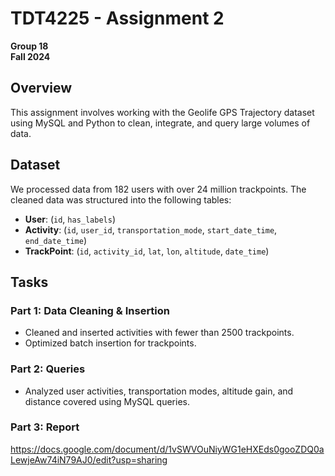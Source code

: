 # TDT4225 - Assignment 2
**Group 18**  
**Fall 2024**

## Overview
This assignment involves working with the Geolife GPS Trajectory dataset using MySQL and Python to clean, integrate, and query large volumes of data.

## Dataset
We processed data from 182 users with over 24 million trackpoints. The cleaned data was structured into the following tables:
- **User**: (`id`, `has_labels`)
- **Activity**: (`id`, `user_id`, `transportation_mode`, `start_date_time`, `end_date_time`)
- **TrackPoint**: (`id`, `activity_id`, `lat`, `lon`, `altitude`, `date_time`)

## Tasks
### Part 1: Data Cleaning & Insertion
- Cleaned and inserted activities with fewer than 2500 trackpoints.
- Optimized batch insertion for trackpoints.

### Part 2: Queries
- Analyzed user activities, transportation modes, altitude gain, and distance covered using MySQL queries.

### Part 3: Report
https://docs.google.com/document/d/1vSWVOuNiyWG1eHXEds0gooZDQ0aLewjeAw74iN79AJ0/edit?usp=sharing
